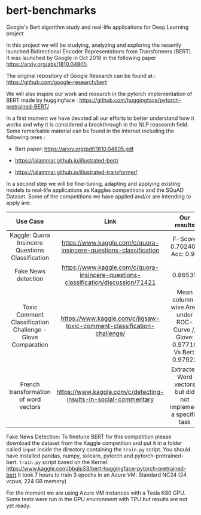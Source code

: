 # bert-benchmarks
Google's Bert algorithm study and real-life applications for Deep Learning project


In this project we will be studying, analyzing and exploring the recently launched Bidirectional Encoder Representations from Transformers (BERT). It was launched by Google in Oct 2018 in the following paper https://arxiv.org/abs/1810.04805. 

The original repository of Google Research can be found at : https://github.com/google-research/bert

We will also inspire our work and research in the pytorch implementation of BERT made by huggingface : https://github.com/huggingface/pytorch-pretrained-BERT/

In a first moment we have devoted all our efforts to better understand how it works and why it is considered a breakthrough in the NLP reasearch field. Some remarkable material can be found in the internet including the following ones :

* Bert paper: https://arxiv.org/pdf/1810.04805.pdf 

* https://jalammar.github.io/illustrated-bert/

* https://jalammar.github.io/illustrated-transformer/


In a second step we will be fine-tuning, adapting and applying existing models to real-life applications as Kaggles competitions and the SQuAD Dataset. Some of the competitions we have applied and/or are intending to apply are: 


| Use Case  | Link | Our results |
|:---------:|:----:|:-----------:|
| Kaggle: Quora Insincere Questions Classification  | https://www.kaggle.com/c/quora-insincere-questions-classification | F-Score 0.70240 / Acc: 0.96 |
| Fake News detection|  https://www.kaggle.com/c/quora-insincere-questions-classification/discussion/71421 | 0.86535 |
| Toxic Comment Classification Challenge - Glove Comparation |  https://www.kaggle.com/c/jigsaw-toxic-comment-classification-challenge/ |Mean column-wise Area under ROC-Curve // Glove: 0.97718 Vs Bert: 0.97922 |
| French transformation of word vectors |  https://www.kaggle.com/c/detecting-insults-in-social-commentary | Extracted Word vectors but did not implement a specific task |

Fake News Detection:
To finetune BERT for this competition please download the dataset from the Kaggle competition and put it in a folder called `input` inside the directory containing the `train.py` script. 
You should have installed pandas, numpy, sklearn, pytorch and pytorch-pretrained-bert.
`train.py` script based on the Kernel: https://www.kaggle.com/bbqlp33/bert-huggingface-pytorch-pretrained-bert
It took 7 hours to train 3 epochs in an Azure VM: Standard NC24 (24 vcpus, 224 GB memory)


For the moment we are using Azure VM instances with a Tesla K80 GPU. 
Some tests were run in the GPU environment with TPU but results are not yet ready. 
